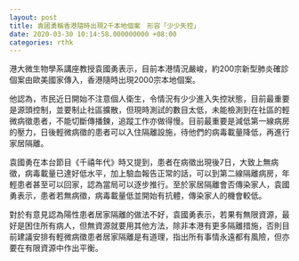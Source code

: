 ```yaml
---
layout: post
title: 袁國勇稱香港隨時出現2千本地個案　形容「少少失控」
date: 2020-03-30 10:14:58.000000000 +08:00
categories: rthk
---
```


港大微生物學系講座教授袁國勇表示，目前本港情況嚴峻，約200宗新型肺炎確診個案由歐美國家傳入，香港隨時出現2000宗本地個案。

他認為，市民近日開始不注意個人衛生，令情況有少少進入失控狀態，目前最重要是源頭控制，並要制止社區擴散，但現時測試的數目太低，未能檢測到在社區的輕微病徵患者，不能切斷傳播鍊，追蹤工作亦做得慢。目前最重要是減低第一線病房的壓力，日後輕微病徵的患者可以入住隔離設施，待他們的病毒載量降低，再進行家居隔離。

袁國勇在本台節目《千禧年代》時又提到，患者在病徵出現後7日，大致上無病徵，病毒載量已達好低水平，加上驗血報告正常的話，可以到第二線隔離病房，年輕患者甚至可以回家，認為當局可以逐步推行。至於家居隔離會否傳染家人，袁國勇表示，患者若無病徵，病毒載量低並開始有抗體，傳染家人的機會較低。

對於有意見認為陽性患者居家隔離的做法不好，袁國勇表示，若果有無限資源，最好是困住所有病人，但無資源就要用其他方法，除非本港有更多隔離措施，否則目前建議安排有輕微病徵患者居家隔離是有道理，指出所有事情永遠都有風險，但亦要在有限資源中作出平衡。
